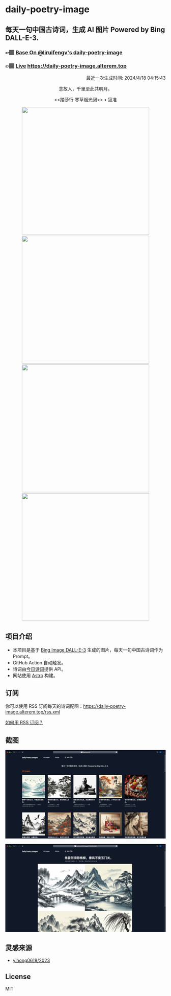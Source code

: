 
# daily-poetry-image

## 每天一句中国古诗词，生成 AI 图片 Powered by Bing DALL-E-3.

### 👉🏽 [Base On @liruifengv's daily-poetry-image](https://github.com/liruifengv/daily-poetry-image)

### 👉🏽 [Live](https://daily-poetry-image.alterem.top/) https://daily-poetry-image.alterem.top

<p align="right">
  最近一次生成时间: 2024/4/18 04:15:43
</p>
<p align="center">
念故人，千里至此共明月。
</p>
<p align="center">
<<踏莎行·寒草烟光阔>> • 寇准
</p>
<p align="center">
<img src="https://tse4.mm.bing.net/th/id/OIG3.6UgQux6YTrXkkmnJRk7w" height="400" width="400" />
<img src="https://tse2.mm.bing.net/th/id/OIG3.IjqHwtBH_QX8lW.Y_dzo" height="400" width="400" />
<img src="https://tse2.mm.bing.net/th/id/OIG3.SjFyFum3ON4UVN_Diufw" height="400" width="400" />
<img src="https://tse2.mm.bing.net/th/id/OIG3.bAaEBIzxAJHZ7B56FsXA" height="400" width="400" />
</p>

## 项目介绍

-   本项目是基于 [Bing Image DALL-E-3](https://www.bing.com/images/create) 生成的图片，每天一句中国古诗词作为 Prompt。
-   GitHub Action 自动触发。
-   诗词由[今日诗词](https://www.jinrishici.com/)提供 API。
-   网站使用 [Astro](https://astro.build) 构建。

## 订阅

你可以使用 RSS 订阅每天的诗词配图：https://daily-poetry-image.alterem.top/rss.xml

[如何用 RSS 订阅？](https://zhuanlan.zhihu.com/p/55026716)

## 截图

![图片列表](./screenshots/Snipaste_2023-12-28_21-00-26.png)

![图片详情](./screenshots/Snipaste_2023-12-28_21-00-53.png)

## 灵感来源

-   [yihong0618/2023](https://github.com/yihong0618/2023)

## License

MIT
